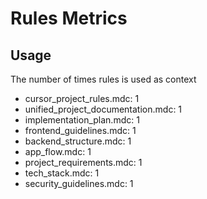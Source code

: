 # Rules Metrics

## Usage

The number of times rules is used as context

*   cursor_project_rules.mdc: 1
*   unified_project_documentation.mdc: 1
*   implementation_plan.mdc: 1
*   frontend_guidelines.mdc: 1
*   backend_structure.mdc: 1
*   app_flow.mdc: 1
*   project_requirements.mdc: 1
*   tech_stack.mdc: 1
*   security_guidelines.mdc: 1
